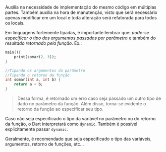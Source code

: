 Auxilia na necessidade de implementação do mesmo código em múltiplas partes.
Também auxilia na hora de manutenção, visto que será necessário apenas modificar em um local e toda alteração será refatorada para todos os locais.

Em linguagens fortemente tipadas, é importante lembrar que: _pode-se especificar o tipo dos argumentos passados por parâmetro_ e também do _resultado retornado pela função_.
Ex.: 
```dart
main(){
	print(somar(2, 3));	
}

//Tipando os argumentos do parâmetro
//Tipando o retorno da função
int somar(int a, int b) {
	return a + b;
}
```
>Dessa forma, é retornado um erro caso seja passado um outro tipo de dado no parâmetro da função.
>Além disso, torna-se evidente o retorno da função ao especificar seu tipo.

Caso não seja especificado o tipo da variável no parâmetro ou do retorno da função, o Dart interpretará como `dynamic`.
Também é possível explicitamente passar `dynamic`.

Geralmente, é recomendado que seja especificado o tipo das variáveis, argumentos, retorno de funções, etc...









